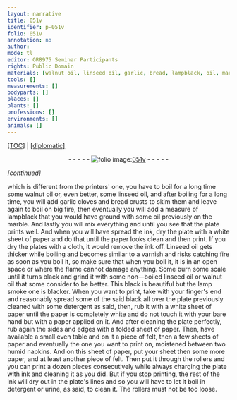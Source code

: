 ```yaml
---
layout: narrative
title: 051v
identifier: p-051v
folio: 051v
annotation: no
author:
mode: tl
editor: GR8975 Seminar Participants
rights: Public Domain
materials: [walnut oil, linseed oil, garlic, bread, lampblack, oil, marble, ink, paper, cloth, Linseed oil, scale, lamp smoke, black, detergent, felt, napkins, urine]
tools: []
measurements: []
bodyparts: []
places: []
plants: []
professions: []
environments: []
animals: []
---
```


<p><a href="{{ site.baseurl }}/translation/">[TOC]</a> | <a href="{{ site.baseurl }}/texts/p-051v_tc/" target="_blank">[diplomatic]</a></p><div class="folio" align="center">- - - - - <a href="http://gallica.bnf.fr/ark:/12148/btv1b10500001g/f108.image" target="_blank"><img src="https://cu-mkp.github.io/2017-workshop-edition/assets/photo-icon.png" alt="folio image: " style="display:inline-block; margin-bottom:-3px;"/>051v</a> - - - - - </div>  
 
*[continued]*
  
which is different from the printers' one, you have to boil for a long time some <span class="m">walnut oil</span> or, even better, some <span class="m">linseed oil</span>, and after boiling for a long time, you will add <span class="m">garlic</span> cloves and <span class="m">bread</span> crusts to skim them and leave again to boil on big fire, then eventually you will add a measure of <span class="m">lampblack</span> that you would have ground with some <span class="m">oil</span> previously on the <span class="m">marble</span>. And lastly you will mix everything and until you see that the plate prints well. And when you will have spread the <span class="m">ink</span>, dry the plate with a white sheet of <span class="m">paper</span> and do that until the <span class="m">paper</span> looks clean and then print. If you dry the plates with a <span class="m">cloth</span>, it would remove the <span class="m">ink</span> off. <span class="m">Linseed oil</span> gets thicker while boiling and becomes similar to a varnish and risks catching fire as soon as you boil it, so make sure that when you boil it, it is in an open space or where the flame cannot damage anything. Some burn some <span class="m">scale</span> until it turns black and grind it with some non—boiled <span class="m">linseed oil</span> or <span class="m">walnut oil</span> that some consider to be better. This black is beautiful but the <span class="m">lamp smoke</span> one is blacker. When you want to print, take with your finger's end and reasonably spread some of the said <span class="m">black</span> all over the plate previously cleaned with some <span class="m">detergent</span> as said, then, rub it with a white sheet of <span class="m">paper</span> until the paper is completely white and do not touch it with your bare hand but with a <span class="m">paper</span> applied on it. And after cleaning the plate perfectly, rub again the sides and edges with a folded sheet of <span class="m">paper</span>. Then, have <span class="x">available</span> a small even table and on it a piece of <span class="m">felt</span>, then a few sheets of <span class="m">paper</span> and eventually the one you want to print on, moistened between two humid <span class="m">napkins</span>. And on this sheet of <span class="m">paper</span>, put your sheet then some more <span class="m">paper</span>, and at least another piece of <span class="m">felt</span>. Then put it through the rollers and you can print a dozen pieces consecutively while always charging the plate with <span class="m">ink</span> and cleaning it as you did. But if you stop printing, the rest of the <span class="m">ink</span> will dry out in the plate's lines and so you will have to let it boil in <span class="m">detergent</span> or <span class="m">urine</span>, as said, to clean it. The rollers must not be too loose.
 
